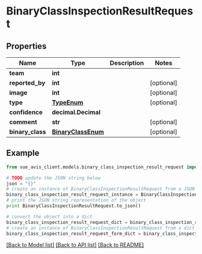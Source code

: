# BinaryClassInspectionResultRequest


## Properties

Name | Type | Description | Notes
------------ | ------------- | ------------- | -------------
**team** | **int** |  | 
**reported_by** | **int** |  | [optional] 
**image** | **int** |  | [optional] 
**type** | [**TypeEnum**](TypeEnum.md) |  | [optional] 
**confidence** | **decimal.Decimal** |  | 
**comment** | **str** |  | [optional] 
**binary_class** | [**BinaryClassEnum**](BinaryClassEnum.md) |  | [optional] 

## Example

```python
from vue_avis_client.models.binary_class_inspection_result_request import BinaryClassInspectionResultRequest

# TODO update the JSON string below
json = "{}"
# create an instance of BinaryClassInspectionResultRequest from a JSON string
binary_class_inspection_result_request_instance = BinaryClassInspectionResultRequest.from_json(json)
# print the JSON string representation of the object
print BinaryClassInspectionResultRequest.to_json()

# convert the object into a dict
binary_class_inspection_result_request_dict = binary_class_inspection_result_request_instance.to_dict()
# create an instance of BinaryClassInspectionResultRequest from a dict
binary_class_inspection_result_request_form_dict = binary_class_inspection_result_request.from_dict(binary_class_inspection_result_request_dict)
```
[[Back to Model list]](../README.md#documentation-for-models) [[Back to API list]](../README.md#documentation-for-api-endpoints) [[Back to README]](../README.md)



